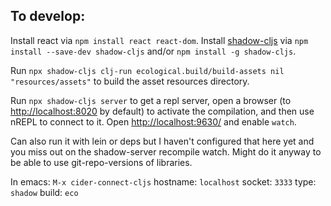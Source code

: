 ## To develop:

Install react via `npm install react react-dom`.
Install [shadow-cljs](https://github.com/thheller/shadow-cljs) via `npm install --save-dev shadow-cljs` and/or `npm install -g shadow-cljs`.

Run `npx shadow-cljs clj-run ecological.build/build-assets nil "resources/assets"` to build the asset resources directory.

Run `npx shadow-cljs server` to get a repl server, open a browser (to [http://localhost:8020](http://localhost:8020) by default) to activate the compilation, and then use nREPL to connect to it. Open [http://localhost:9630/](http://localhost:9630/) and enable `watch`.

Can also run it with lein or deps but I haven't configured that here yet and you miss out on the shadow-server recompile watch. Might do it anyway to be able to use git-repo-versions of libraries.

In emacs: `M-x cider-connect-cljs`
hostname: `localhost`
socket: `3333`
type: `shadow`
build: `eco`
